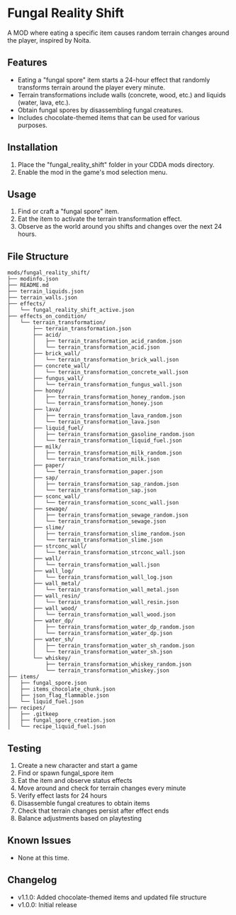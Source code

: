 # Fungal Reality Shift

A MOD where eating a specific item causes random terrain changes around the player, inspired by Noita.

## Features
- Eating a "fungal spore" item starts a 24-hour effect that randomly transforms terrain around the player every minute.
- Terrain transformations include walls (concrete, wood, etc.) and liquids (water, lava, etc.).
- Obtain fungal spores by disassembling fungal creatures.
- Includes chocolate-themed items that can be used for various purposes.

## Installation
1. Place the "fungal_reality_shift" folder in your CDDA mods directory.
2. Enable the mod in the game's mod selection menu.

## Usage
1. Find or craft a "fungal spore" item.
2. Eat the item to activate the terrain transformation effect.
3. Observe as the world around you shifts and changes over the next 24 hours.

## File Structure
```
mods/fungal_reality_shift/
├── modinfo.json
├── README.md
├── terrain_liquids.json
├── terrain_walls.json
├── effects/
│   └── fungal_reality_shift_active.json
├── effects_on_condition/
│   └── terrain_transformation/
│       ├── terrain_transformation.json
│       ├── acid/
│       │   ├── terrain_transformation_acid_random.json
│       │   └── terrain_transformation_acid.json
│       ├── brick_wall/
│       │   └── terrain_transformation_brick_wall.json
│       ├── concrete_wall/
│       │   └── terrain_transformation_concrete_wall.json
│       ├── fungus_wall/
│       │   └── terrain_transformation_fungus_wall.json
│       ├── honey/
│       │   ├── terrain_transformation_honey_random.json
│       │   └── terrain_transformation_honey.json
│       ├── lava/
│       │   ├── terrain_transformation_lava_random.json
│       │   └── terrain_transformation_lava.json
│       ├── liquid_fuel/
│       │   ├── terrain_transformation_gasoline_random.json
│       │   └── terrain_transformation_liquid_fuel.json
│       ├── milk/
│       │   ├── terrain_transformation_milk_random.json
│       │   └── terrain_transformation_milk.json
│       ├── paper/
│       │   └── terrain_transformation_paper.json
│       ├── sap/
│       │   ├── terrain_transformation_sap_random.json
│       │   └── terrain_transformation_sap.json
│       ├── sconc_wall/
│       │   └── terrain_transformation_sconc_wall.json
│       ├── sewage/
│       │   ├── terrain_transformation_sewage_random.json
│       │   └── terrain_transformation_sewage.json
│       ├── slime/
│       │   ├── terrain_transformation_slime_random.json
│       │   └── terrain_transformation_slime.json
│       ├── strconc_wall/
│       │   └── terrain_transformation_strconc_wall.json
│       ├── wall/
│       │   └── terrain_transformation_wall.json
│       ├── wall_log/
│       │   └── terrain_transformation_wall_log.json
│       ├── wall_metal/
│       │   └── terrain_transformation_wall_metal.json
│       ├── wall_resin/
│       │   └── terrain_transformation_wall_resin.json
│       ├── wall_wood/
│       │   └── terrain_transformation_wall_wood.json
│       ├── water_dp/
│       │   ├── terrain_transformation_water_dp_random.json
│       │   └── terrain_transformation_water_dp.json
│       ├── water_sh/
│       │   ├── terrain_transformation_water_sh_random.json
│       │   └── terrain_transformation_water_sh.json
│       └── whiskey/
│           ├── terrain_transformation_whiskey_random.json
│           └── terrain_transformation_whiskey.json
├── items/
│   ├── fungal_spore.json
│   ├── items_chocolate_chunk.json
│   ├── json_flag_flammable.json
│   └── liquid_fuel.json
├── recipes/
│   ├── .gitkeep
│   ├── fungal_spore_creation.json
│   └── recipe_liquid_fuel.json
```

## Testing
1. Create a new character and start a game
2. Find or spawn fungal_spore item
3. Eat the item and observe status effects
4. Move around and check for terrain changes every minute
5. Verify effect lasts for 24 hours
6. Disassemble fungal creatures to obtain items
7. Check that terrain changes persist after effect ends
8. Balance adjustments based on playtesting

## Known Issues
- None at this time.

## Changelog
- v1.1.0: Added chocolate-themed items and updated file structure
- v1.0.0: Initial release